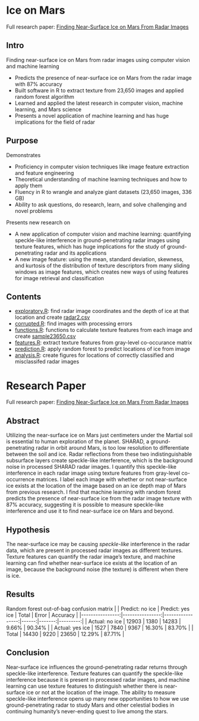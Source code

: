 # Ice on Mars
Full research paper: [Finding Near-Surface Ice on Mars From Radar Images](https://github.com/nathanjchan/ice-on-mars/blob/master/Ice%20on%20Mars.pdf)

## Intro
Finding near-surface ice on Mars from radar images using computer vision and machine learning
- Predicts the presence of near-surface ice on Mars from the radar image with 87% accuracy
- Built software in R to extract texture from 23,650 images and applied random forest algorithm
- Learned and applied the latest research in computer vision, machine learning, and Mars science
- Presents a novel application of machine learning and has huge implications for the field of radar

## Purpose
Demonstrates
- Proficiency in computer vision techniques like image feature extraction and feature engineering
- Theoretical understanding of machine learning techniques and how to apply them
- Fluency in R to wrangle and analyze giant datasets (23,650 images, 336 GB)
- Ability to ask questions, do research, learn, and solve challenging and novel problems

Presents new research on
- A new application of computer vision and machine learning: quantifying speckle-like interference in ground-penetrating radar images using texture features, which has huge implications for the study of ground-penetrating radar and its applications
- A new image feature: using the mean, standard deviation, skewness, and kurtosis of the distribution of texture descriptors from many sliding windows as image features, which creates new ways of using features for image retrieval and classification

## Contents
- [exploratory.R](https://github.com/nathanjchan/ice-on-mars/blob/master/exploratory.R): find radar image coordinates and the depth of ice at that location and create [radar2.csv](https://github.com/nathanjchan/ice-on-mars/blob/master/radar2.csv)
- [corrupted.R](https://github.com/nathanjchan/ice-on-mars/blob/master/corrupted.R): find images with processing errors
- [functions.R](https://github.com/nathanjchan/ice-on-mars/blob/master/functions.R): functions to calculate texture features from each image and create [sample23650.csv](https://github.com/nathanjchan/ice-on-mars/blob/master/sample23650.csv)
- [features.R](https://github.com/nathanjchan/ice-on-mars/blob/master/features.R): extract texture features from gray-level co-occurance matrix
- [prediction.R](https://github.com/nathanjchan/ice-on-mars/blob/master/predictions.R): apply random forest to predict locations of ice from image
- [analysis.R](https://github.com/nathanjchan/ice-on-mars/blob/master/analysis.R): create figures for locations of correctly classified and misclassifed radar images

# Research Paper
Full research paper: [Finding Near-Surface Ice on Mars From Radar Images](https://github.com/nathanjchan/ice-on-mars/blob/master/Ice%20on%20Mars.pdf)

## Abstract
Utilizing the near-surface ice on Mars just centimeters under the Martial soil is essential to human exploration of the planet. SHARAD, a ground-penetrating radar in orbit around Mars, is too low resolution to differentiate between the soil and ice. Radar reflections from these two indistinguishable subsurface layers create speckle-like interference, which is the background noise in processed SHARAD radar images. I quantify this speckle-like interference in each radar image using texture features from gray-level co-occurrence matrices. I label each image with whether or not near-surface ice exists at the location of the image based on an ice depth map of Mars from previous research. I find that machine learning with random forest predicts the presence of near-surface ice from the radar image texture with 87% accuracy, suggesting it is possible to measure speckle-like interference and use it to find near-surface ice on Mars and beyond.

## Hypothesis
The near-surface ice may be causing *speckle-like* interference in the radar data, which are present in processed radar images as different textures. Texture features can quantify the radar image’s texture, and machine learning can find whether near-surface ice exists at the location of an image, because the background noise (the texture) is different when there is ice.

## Results
Random forest out-of-bag confusion matrix
|                 | Predict: no ice | Predict: yes ice | Total |  Error | Accuracy |
|----------------:|----------------:|-----------------:|------:|-------:|---------:|
|  Actual: no ice |           12903 |             1380 | 14283 |  9.66% |   90.34% |
| Actual: yes ice |            1527 |             7840 |  9367 | 16.30% |   83.70% |
|           Total |           14430 |             9220 | 23650 | 12.29% |   87.71% |

## Conclusion
Near-surface ice influences the ground-penetrating radar returns through speckle-like interference. Texture features can quantify the speckle-like interference because it is present in processed radar images, and machine learning can use texture features to distinguish whether there is near-surface ice or not at the location of the image. The ability to measure speckle-like interference opens up many new opportunities to how we use ground-penetrating radar to study Mars and other celestial bodies in continuing humanity’s never-ending quest to live among the stars.
